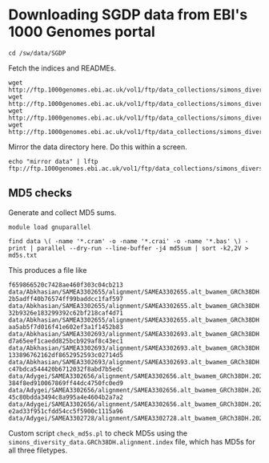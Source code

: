 Downloading SGDP data from EBI's 1000 Genomes portal
====================================================


    cd /sw/data/SGDP

Fetch the indices and READMEs.

    wget http://ftp.1000genomes.ebi.ac.uk/vol1/ftp/data_collections/simons_diversity_data/README_Simons_diversity_data.md
    wget http://ftp.1000genomes.ebi.ac.uk/vol1/ftp/data_collections/simons_diversity_data/README_Simons_diversity_datareuse_statement.md
    wget http://ftp.1000genomes.ebi.ac.uk/vol1/ftp/data_collections/simons_diversity_data/simons_diversity_data.GRCh38DH.alignment.index
    wget http://ftp.1000genomes.ebi.ac.uk/vol1/ftp/data_collections/simons_diversity_data/simons_diversity_wgs.sequence.index

Mirror the data directory here. Do this within a screen.

    echo "mirror data" | lftp ftp://ftp.1000genomes.ebi.ac.uk/vol1/ftp/data_collections/simons_diversity_data


MD5 checks
----------

Generate and collect MD5 sums.

    module load gnuparallel

    find data \( -name '*.cram' -o -name '*.crai' -o -name '*.bas' \) -print | parallel --dry-run --line-buffer -j4 md5sum | sort -k2,2V > md5s.txt

This produces a file like

    f659866520c7428ae460f303c04cb213  data/Abkhasian/SAMEA3302655/alignment/SAMEA3302655.alt_bwamem_GRCh38DH.20200922.Abkhasian.simons.bam.bas
    2b5adff40b76574ff99baddcc1faf597  data/Abkhasian/SAMEA3302655/alignment/SAMEA3302655.alt_bwamem_GRCh38DH.20200922.Abkhasian.simons.cram
    32b9326e183299392c62bf218caf4d71  data/Abkhasian/SAMEA3302655/alignment/SAMEA3302655.alt_bwamem_GRCh38DH.20200922.Abkhasian.simons.cram.crai
    aa5ab5f7d016f41e602ef3a1f1452b83  data/Abkhasian/SAMEA3302693/alignment/SAMEA3302693.alt_bwamem_GRCh38DH.20200922.Abkhasian.simons.bam.bas
    d7a65eef1caedd825bcb929af8c43ec1  data/Abkhasian/SAMEA3302693/alignment/SAMEA3302693.alt_bwamem_GRCh38DH.20200922.Abkhasian.simons.cram
    133896762162df8652952593c02714d5  data/Abkhasian/SAMEA3302693/alignment/SAMEA3302693.alt_bwamem_GRCh38DH.20200922.Abkhasian.simons.cram.crai
    c47bdca544420b6712032f8abd7b5edc  data/Adygei/SAMEA3302656/alignment/SAMEA3302656.alt_bwamem_GRCh38DH.20200922.Adygei.simons.bam.bas
    384f8ed910067869ff44dc4750fc0ed9  data/Adygei/SAMEA3302656/alignment/SAMEA3302656.alt_bwamem_GRCh38DH.20200922.Adygei.simons.cram
    45c80bdda3494c8a995a4e4604b2a7a2  data/Adygei/SAMEA3302656/alignment/SAMEA3302656.alt_bwamem_GRCh38DH.20200922.Adygei.simons.cram.crai
    e2ad33f951cfdd54cc5f5900c1115a96  data/Adygei/SAMEA3302728/alignment/SAMEA3302728.alt_bwamem_GRCh38DH.20200922.Adygei.simons.bam.bas

Custom script `check_md5s.pl` to check MD5s using the `simons_diversity_data.GRCh38DH.alignment.index` file, which has MD5s for all three filetypes.

